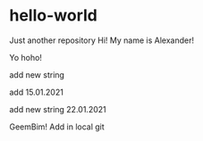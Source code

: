 # hello-world
Just another repository
Hi! My name is Alexander!

Yo hoho!

add new string

add 15.01.2021

add new string 22.01.2021

GeemBim!
Add in local git
